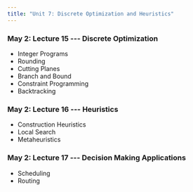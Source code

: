 ```yaml
---
title: "Unit 7: Discrete Optimization and Heuristics" 
---
```


### May 2: Lecture 15 --- Discrete Optimization

- Integer Programs
- Rounding
- Cutting Planes
- Branch and Bound
- Constraint Programming
- Backtracking

### May 2: Lecture 16 --- Heuristics

- Construction Heuristics
- Local Search
- Metaheuristics

### May 2: Lecture 17 --- Decision Making Applications

- Scheduling
- Routing